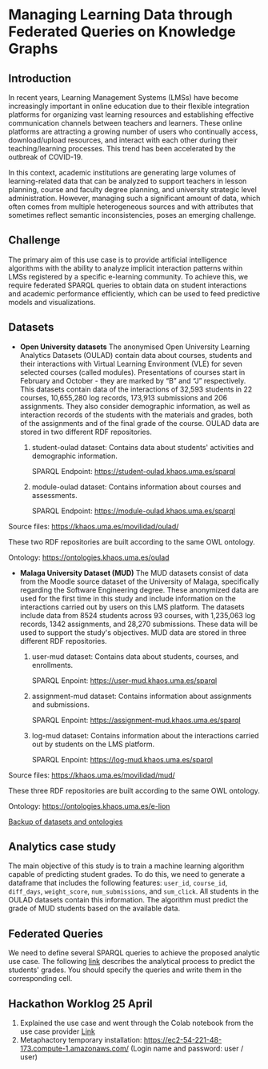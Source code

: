 # Managing Learning Data through Federated Queries on Knowledge Graphs

## Introduction

In recent years, Learning Management Systems (LMSs) have become increasingly important in online education due to their flexible integration platforms for organizing vast learning resources and establishing effective communication channels between teachers and learners. These online platforms are attracting a growing number of users who continually access, download/upload resources, and interact with each other during their teaching/learning processes. This trend has been accelerated by the outbreak of COVID-19.

In this context, academic institutions are generating large volumes of learning-related data that can be analyzed to support teachers in lesson planning, course and faculty degree planning, and university strategic level administration. However, managing such a significant amount of data, which often comes from multiple heterogeneous sources and with attributes that sometimes reflect semantic inconsistencies, poses an emerging challenge.

## Challenge

The primary aim of this use case is to provide artificial intelligence algorithms with the ability to analyze implicit interaction patterns within LMSs registered by a specific e-learning community. To achieve this, we require federated SPARQL queries to obtain data on student interactions and academic performance efficiently, which can be used to feed predictive models and visualizations.

## Datasets

 - **Open University datasets**
The anonymised Open University Learning Analytics Datasets (OULAD) contain data about courses, students and their interactions with Virtual Learning Environment (VLE) for seven selected courses (called modules). Presentations of courses start in February and October - they are marked by “B” and “J” respectively. This datasets contain data of the interactions of 32,593 students in 22 courses, 10,655,280 log records, 173,913 submissions and 206 assignments. They also consider demographic information, as well as interaction records of the students with the materials and grades, both of the assignments and of the final grade of the course.
OULAD data are stored in two different RDF repositories. 
   1. student-oulad dataset: Contains data about students' activities and demographic information.

      SPARQL Endpoint: https://student-oulad.khaos.uma.es/sparql
   2. module-oulad dataset: Contains information about courses and assessments.

      SPARQL Endpoint: https://module-oulad.khaos.uma.es/sparql
     
  Source files: https://khaos.uma.es/movilidad/oulad/
     
  These two RDF repositories are built according to the same OWL ontology. 
  
  Ontology: https://ontologies.khaos.uma.es/oulad


 - **Malaga University Dataset (MUD)**
The MUD datasets consist of data from the Moodle source dataset of the University of Malaga, specifically regarding the Software Engineering degree. These anonymized data are used for the first time in this study and include information on the interactions carried out by users on this LMS platform. The datasets include data from 8524 students across 93 courses, with 1,235,063 log records, 1342 assignments, and 28,270 submissions. These data will be used to support the study's objectives.
MUD data are stored in three different RDF repositories. 

   1. user-mud dataset: Contains data about students, courses, and enrollments.

      SPARQL Enpoint: https://user-mud.khaos.uma.es/sparql
   2. assignment-mud dataset: Contains information about assignments and submissions. 

      SPARQL Enpoint: https://assignment-mud.khaos.uma.es/sparql
   3. log-mud dataset: Contains information about the interactions carried out by students on the LMS platform.

      SPARQL Enpoint: https://log-mud.khaos.uma.es/sparql
     
  Source files: https://khaos.uma.es/movilidad/mud/
     
  These three RDF repositories are built according to the same OWL ontology.

  Ontology: https://ontologies.khaos.uma.es/e-lion

[Backup of datasets and ontologies](https://uma365-my.sharepoint.com/:f:/g/personal/manuelpaneque_uma_es/ElqOzqf_8AlNpAW9owoo-_wB2o6LkEBvnJ3JnsLg5wwPfQ) 


   
## Analytics case study

The main objective of this study is to train a machine learning algorithm capable of predicting student grades. To do this, we need to generate a dataframe that includes the following features: `user_id`, `course_id`, `diff_days`, `weight_score`, `num_submissions`, and `sum_click`. All students in the OULAD datasets contain this information.  The algorithm must predict the grade of MUD students based on the available data.

## Federated Queries 

We need to define several SPARQL queries to achieve the proposed analytic use case. The following [link](https://colab.research.google.com/drive/1R9BmNzLidU00yhQVnfr2WF7jL-AaO-15?usp=sharing) describes the analytical process to predict the students' grades. You should specify the queries and write them in the corresponding cell.


## Hackathon Worklog 25 April ##
1. Explained the use case and went through the Colab notebook from the use case provider [Link](https://colab.research.google.com/drive/1R9BmNzLidU00yhQVnfr2WF7jL-AaO-15?usp=sharing)
2. Metaphactory temporary installation: https://ec2-54-221-48-173.compute-1.amazonaws.com/ (Login name and password: user / user)
